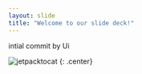 ```yaml
---
layout: slide
title: "Welcome to our slide deck!"
---
```


intial commit by Ui

![jetpacktocat](https://octodex.github.com/images/jetpacktocat.png)
{: .center}
